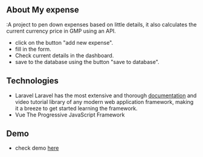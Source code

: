 ## About My expense

:A project to pen down expenses based on little details, it also calculates the current currency price in GMP using an API.

- click on the button "add new expense".
- fill in the form.
- Check current details in the dashboard.
- save to the database using the button "save to database".
## Technologies
- Laravel
Laravel has the most extensive and thorough [documentation](https://laravel.com/docs) and video tutorial library of any modern web application framework, making it a breeze to get started learning the framework.
- Vue
The Progressive
JavaScript Framework
## Demo
- check demo [here](http://my-expenses.onetap.com.ng)
